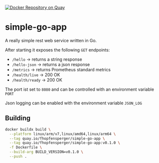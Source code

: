 [![Docker Repository on Quay](https://img.shields.io/badge/Quay-repository-sucess "Docker Repository on Quay")](https://quay.io/repository/fhopfensperger/simple-go-app)

# simple-go-app

A really simple rest web service written in Go.

After starting it exposes the following `GET` endpoints:
- `/hello` -> returns a string response
- `/hello-json` -> returns a json response
- `/metrics` -> returns Prometheus standard metrics
- `/health/live` -> 200 OK
- `/health/ready` -> 200 OK

The port ist set to `8080` and can be controlled with an environment variable `PORT`

Json logging can be enabled with the environment variable `JSON_LOG`

## Building
```bash
docker buildx build \
  --platform linux/arm/v7,linux/amd64,linux/arm64 \
  --tag quay.io/fhopfensperger/simple-go-app \
  --tag quay.io/fhopfensperger/simple-go-app:v0.1.0 \
  -f Dockerfile \
  --build-arg BUILD_VERSION=v0.1.0 \
  --push .
```
